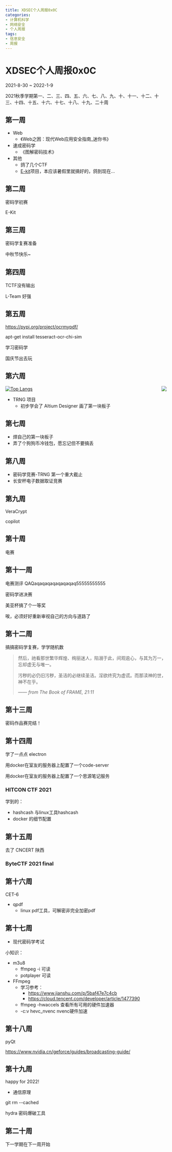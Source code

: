 ```yaml
---
title: XDSEC个人周报0x0C
categories: 
- 计算机科学
- 网络安全
- 个人周报
tags: 
- 信息安全
- 周报
---
```



# XDSEC个人周报0x0C

2021-8-30 ~ 2022-1-9

2021秋季学期第一、二、三、四、五、六、七、八、九、十、十一、十二、十三、十四、十五、十六、十七、十八、十九、二十周

<!--more-->

## 第一周

* Web
  * 《Web之困：现代Web应用安全指南_迷你书》
* 速成密码学
  * 《图解密码技术》
* 其他
  * 鸽了几个CTF
  * [E-kit](https://github.com/framist/E-kit)项目，本应该暑假里就搞好的，鸽到现在...

## 第二周

密码学初赛

E-Kit

## 第三周

密码学复赛准备

中秋节快乐~


## 第四周

TCTF没有输出

L-Team 好强

## 第五周

https://pypi.org/project/ocrmypdf/

apt-get install tesseract-ocr-chi-sim

学习密码学

国庆节出去玩

## 第六周

<img align="right" src="https://github-readme-stats.vercel.app/api?username=framist&show_icons=true&theme=gruvbox" />



[![Top Langs](https://github-readme-stats.vercel.app/api/top-langs/?username=framist&theme=cobalt)](https://github.com/anuraghazra/github-readme-stats)

* TRNG 项目
  * 初步学会了 Altium Designer 画了第一块板子

## 第七周

* 焊自己的第一块板子
* 弄了个狗狗币冷钱包，愿忘记但不要搞丢

## 第八周

* 密码学竞赛-TRNG 第一个重大截止
* 长安杯电子数据取证竞赛

## 第九周

VeraCrypt

copilot

## 第十周

电赛

## 第十一周

电赛测评 QAQaqaqaqaqaqaqaqaq55555555555

密码学进决赛

美亚杯搞了个一等奖

唉，必须好好重新审视自己的方向与道路了

## 第十二周

搞搞密码学复赛，学学随机数

> 然后，祂看那世繁华辉煌、绚丽迷人，陷溺于此，间观逾心，与其为万一，忘却虚无与唯一。
> 
> 污秽的必仍旧污秽，圣洁的必继续圣洁。淫欲终究为虚谎。而那渎神的世，神不在乎。
> 
> —— *from The Book of FRAME, 21:11*

## 第十三周

密码作品赛完结！

## 第十四周

学了一点点 electron

用docker在室友的服务器上配置了一个code-server

用docker在室友的服务器上配置了一个思源笔记服务

### HITCON CTF 2021

学到的：

- hashcash 与linux工具hashcash
- docker 的细节配置

## 第十五周

去了 CNCERT 陕西

### ByteCTF 2021 final

## 第十六周

CET-6

- qpdf
  - linux pdf工具，可解密非完全加密pdf


## 第十七周

- 现代密码学考试

小知识：
- m3u8
  - ffmpeg -i 可读
  - potplayer 可读
- FFmpeg
  - 学习参考： 
    - https://www.jianshu.com/p/5baf47e7c4cb
    - https://cloud.tencent.com/developer/article/1477390
  - ffmpeg -hwaccels 查看所有可用的硬件加速器
  - -c:v hevc_nvenc nvenc硬件加速

## 第十八周

pyQt

https://www.nvidia.cn/geforce/guides/broadcasting-guide/

## 第十九周

happy for 2022!

- 通信原理

 git rm --cached 

hydra 密码爆破工具

## 第二十周

下一学期在下一周开始

